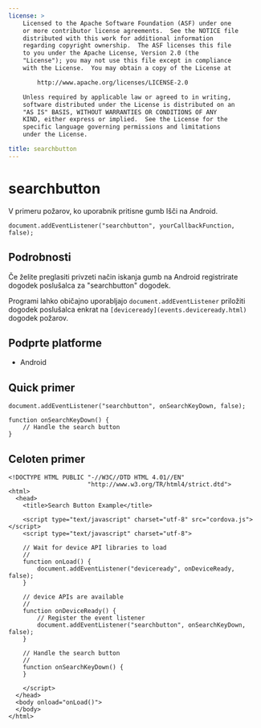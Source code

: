 ```yaml
---
license: >
    Licensed to the Apache Software Foundation (ASF) under one
    or more contributor license agreements.  See the NOTICE file
    distributed with this work for additional information
    regarding copyright ownership.  The ASF licenses this file
    to you under the Apache License, Version 2.0 (the
    "License"); you may not use this file except in compliance
    with the License.  You may obtain a copy of the License at

        http://www.apache.org/licenses/LICENSE-2.0

    Unless required by applicable law or agreed to in writing,
    software distributed under the License is distributed on an
    "AS IS" BASIS, WITHOUT WARRANTIES OR CONDITIONS OF ANY
    KIND, either express or implied.  See the License for the
    specific language governing permissions and limitations
    under the License.

title: searchbutton
---
```


# searchbutton

V primeru požarov, ko uporabnik pritisne gumb Išči na Android.

    document.addEventListener("searchbutton", yourCallbackFunction, false);
    

## Podrobnosti

Če želite preglasiti privzeti način iskanja gumb na Android registrirate dogodek poslušalca za "searchbutton" dogodek.

Programi lahko običajno uporabljajo `document.addEventListener` priložiti dogodek poslušalca enkrat na `[deviceready](events.deviceready.html)` dogodek požarov.

## Podprte platforme

*   Android

## Quick primer

    document.addEventListener("searchbutton", onSearchKeyDown, false);
    
    function onSearchKeyDown() {
        // Handle the search button
    }
    

## Celoten primer

    <!DOCTYPE HTML PUBLIC "-//W3C//DTD HTML 4.01//EN"
                          "http://www.w3.org/TR/html4/strict.dtd">
    <html>
      <head>
        <title>Search Button Example</title>
    
        <script type="text/javascript" charset="utf-8" src="cordova.js"></script>
        <script type="text/javascript" charset="utf-8">
    
        // Wait for device API libraries to load
        //
        function onLoad() {
            document.addEventListener("deviceready", onDeviceReady, false);
        }
    
        // device APIs are available
        //
        function onDeviceReady() {
            // Register the event listener
            document.addEventListener("searchbutton", onSearchKeyDown, false);
        }
    
        // Handle the search button
        //
        function onSearchKeyDown() {
        }
    
        </script>
      </head>
      <body onload="onLoad()">
      </body>
    </html>